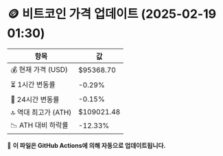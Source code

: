 # 🪙 비트코인 가격 업데이트 (2025-02-19 01:30)

| 항목                | 값 |
|--------------------|----------------|
| 💰 현재 가격 (USD) | $95368.70 |
| ⏳ 1시간 변동률    | -0.29% |
| 📆 24시간 변동률   | -0.15% |
| 🔝 역대 최고가 (ATH) | $109021.48 |
| 📉 ATH 대비 하락률 | -12.33% |

🔄 **이 파일은 GitHub Actions에 의해 자동으로 업데이트됩니다.**
